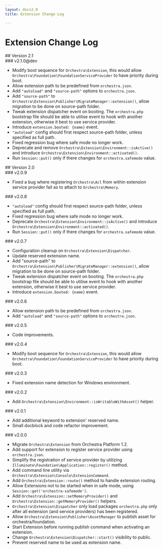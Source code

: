 ```yaml
---
layout: docs2.0
title: Extension Change Log

---
```


# Extension Change Log

<section id="v2.1">
## Version 2.1

<article id="v2.1.0">
### v2.1.0@dev

* Modify boot sequence for `Orchestra\Extension`, this would allow `Orchestra\Foundation\FoundationServiceProvider` to have priority during boot.
* Allow extension path to be predefined from `orchestra.json`.
* Add `"autoload"` and `"source-path"` options to `orchestra.json`.
* Add `"source-path"` to `Orchestra\Extension\Publisher\MigrateManager::extension()`, allow migration to be done on source-path folder.
* Tweak extension dispatcher event on booting. The `orchestra.php` bootstrap file should be able to utilise event to hook with another extension, otherwise it best to use service provider.
* Introduce `extension.booted: {name}` event.
* `"autoload"` config should first respect source-path folder, unless specified as full path.
* Fixed regression bug where safe mode no longer work.
* Deprecate and remove `Orchestra\Extension\Environment::isActive()` and introduce `Orchestra\Extension\Environment::activated()`.
* Run `Session::put()` only if there changes for `orchestra.safemode` value.

</article>

</section>

<section id="v2.0">
## Version 2.0

<article id="v2.0.9">
### v2.0.9

* Fixed a bug where registering `Orchestra\Acl` from within extension service provider fail as to attach to `Orchestra\Memory`.

</article>

<article id="v2.0.8">
### v2.0.8

* `"autoload"` config should first respect source-path folder, unless specified as full path.
* Fixed regression bug where safe mode no longer work.
* Deprecate `Orchestra\Extension\Environment::isActive()` and introduce `Orchestra\Extension\Environment::activated()`.
* Run `Session::put()` only if there changes for `orchestra.safemode` value.

</article>

<article id="v2.0.7">
### v2.0.7

* Configuration cleanup on `Orchestra\Extension\Dispatcher`.
* Update reserved extension name.
* Add "source-path" to `Orchestra\Extension\Publisher\MigrateManager::extension()`, allow migration to be done on source-path folder.
* Tweak extension dispatcher event on booting. The `orchestra.php` bootstrap file should be able to utilise event to hook with another extension, otherwise it best to use service provider.
* Introduce `extension.booted: {name}` event.

</article>

<article id="v2.0.6">
### v2.0.6

* Allow extension path to be predefined from `orchestra.json`.
* Add `"autoload"` and `"source-path"` options to `orchestra.json`.

</article>

<article id="v2.0.5">
### v2.0.5

* Code improvements.

</article>

<article id="v2.0.4">
### v2.0.4

* Modify boot sequence for `Orchestra\Extension`, this would allow `Orchestra\Foundation\FoundationServiceProvider` to have priority during boot.

</article>

<article id="v2.0.3">
### v2.0.3

* Fixed extension name detection for Windows environment.

</article>

<article id="v2.0.2">
### v2.0.2

* Add `Orchestra\Extension\Environment::isWritableWithAsset()` helper.

</article>

<article id="v2.0.1">
### v2.0.1

* Add additional keyword to extension' reserved name.
* Small docblock and code refactor improvement.

</article>

<article id="v2.0.0">
### v2.0.0

* Migrate `Orchestra\Extension` from Orchestra Platform 1.2.
* Add support for extension to register service provider using `orchestra.json`.
* Simplify the registration of service provider by utilizing `Illuminate\Foundation\Application::register()` method.
* Add command line utility via `Orchestra\Extension\Console\ExtensionCommand`.
* Add `Orchestra\Extension::route()` method to handle extension routing.
* Allow Extensions not to be started when in safe mode, using `Session::get('orchestra-safemode')`.
* Add `Orchestra\Extension::setMemoryProvider()` and `Orchestra\Extension::getMemoryProvider()` helpers.
* `Orchestra\Extension\Dispatcher` only load packages `orchestra.php` only after all extension (and service providers) has been registered.
* Allow `Orchestra\Extension\Publisher\AssetManager` to publish asset for orchestra/foundation.
* Start Extension before running publish command when activating an extension.
* Change `Orchestra\Extension\Dispatcher::start()` visibility to public.
* Prevent reserved name to be used as extension name.

</article>

</section>
